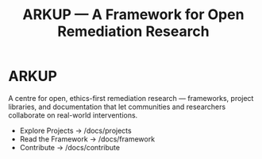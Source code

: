 ﻿---
title: ARKUP — A Framework for Open Remediation Research
description: ARKUP organises remediation research into modular docs-first projects.
---

# ARKUP

A centre for open, ethics-first remediation research — frameworks, project libraries, and documentation that let communities and researchers collaborate on real-world interventions.

- Explore Projects → /docs/projects
- Read the Framework → /docs/framework
- Contribute → /docs/contribute
